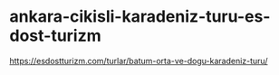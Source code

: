 # ankara-cikisli-karadeniz-turu-es-dost-turizm
https://esdostturizm.com/turlar/batum-orta-ve-dogu-karadeniz-turu/
